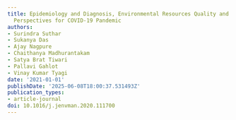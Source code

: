 ```yaml
---
title: Epidemiology and Diagnosis, Environmental Resources Quality and Socio-Economic
  Perspectives for COVID-19 Pandemic
authors:
- Surindra Suthar
- Sukanya Das
- Ajay Nagpure
- Chaithanya Madhurantakam
- Satya Brat Tiwari
- Pallavi Gahlot
- Vinay Kumar Tyagi
date: '2021-01-01'
publishDate: '2025-06-08T18:00:37.531493Z'
publication_types:
- article-journal
doi: 10.1016/j.jenvman.2020.111700
---
```


